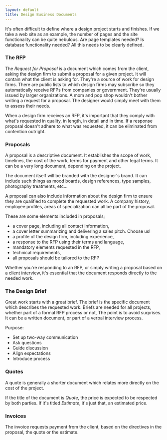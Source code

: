 ```yaml
---
layout: default
title: Design Business Documents
---
```

It's often difficult to define where a design project starts and finishes. If we take a web site as an example, the number of pages and the site functionality can be quite nebulous. Are page templates needed? Is database functionality needed? All this needs to be clearly defined.

### The RFP

The *Request for Proposal* is a document which comes from the client, asking the design firm to submit a proposal for a given project. It will contain what the client is asking for. They're a source of work for design firms. There are public lists to which design firms may subscribe so they automatically receive RFPs from companies or government. They're usually issued by larger organizations. A mom and pop shop wouldn't bother writing a request for a proposal. The designer would simply meet with them to assess their needs.

When a design firm receives an RFP, it's important that they comply with what's requested in quality, in length, in detail and in time. If a response proposal doesn't adhere to what was requested, it can be eliminated from contention outright.

### Proposals

A proposal is a descriptive document. It establishes the scope of work, timelines, the cost of the work, terms for payment and other legal terms. It can be a very long document, depending on the project.

The document itself will be branded with the designer's brand. It can include such things as mood boards, design references, type samples, photography treatments, etc…

A proposal can also include information about the design firm to ensure they are qualified to complete the requested work. A company history, employee profiles, areas of specialization can all be part of the proposal.

These are some elements included in proposals;

- a cover page, including all contact information,
- a cover letter summarizing and delivering a sales pitch. Choose us!
- a profile of the design firm, including experience,
- a response to the RFP using their terms and language,
- mandatory elements requested in the RFP,
- technical requirements,
- all proposals should be tailored to the RFP

Whether you're responding to an RFP, or simply writing a proposal based on a client interview, it's essential that the document responds directly to the needed work.

### The Design Brief

Great work starts with a great brief. The brief is the specific document which describes the requested work. Briefs are needed for all projects, whether part of a formal RFP process or not, The point is to avoid surprises. It can be a written document, or part of a verbal interview process.

Purpose:

- Set up two-way communication
- Ask questions
- Guide discussion
- Align expectations
- Introduce process

### Quotes

A quote is generally a shorter document which relates more directly on the cost of the project.

If the title of the document is *Quote*, the price is expected to be respected by both parties. If it's titled *Estimate*, it's just that, an estimated price.

### Invoices

The invoice requests payment from the client, based on the directives in the proposal, the quote or the estimate.

